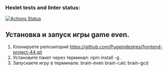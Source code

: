 ### Hexlet tests and linter status:
[![Actions Status](https://github.com/Pugeindestres/frontend-project-44/actions/workflows/hexlet-check.yml/badge.svg)](https://github.com/Pugeindestres/frontend-project-44/actions)

## Установка и запуск игры game even.

1. Клонируете репозиторий https://github.com/Pugeindestres/frontend-project-44.git
2. Установите пакет через терминал:
   npm install -g .
3. Запускаете игру в терминале:
    brain-even
    brain-calc
    brain-gcd